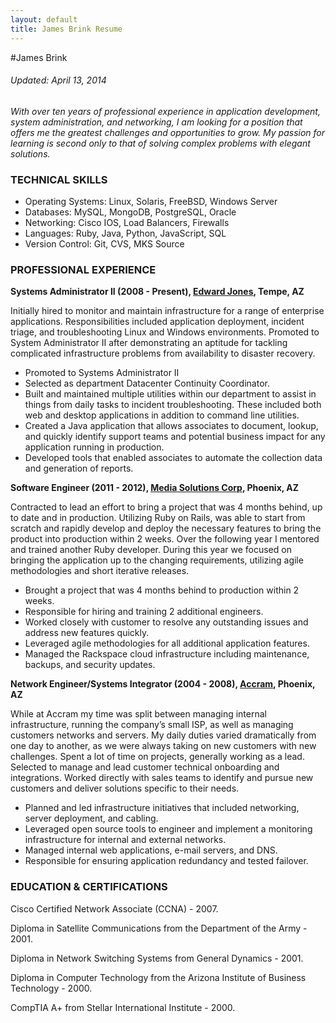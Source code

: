 ```yaml
---
layout: default
title: James Brink Resume
---
```


#James Brink
###### Updated: April 13, 2014

_With over ten years of professional experience in application development,  system administration, and networking, I am looking for a position that offers me the greatest challenges and opportunities to grow.  My passion for learning is second only to that of solving complex problems with elegant solutions._

### TECHNICAL SKILLS

+ Operating Systems: Linux, Solaris, FreeBSD, Windows Server
+ Databases: MySQL, MongoDB, PostgreSQL, Oracle
+ Networking: Cisco IOS, Load Balancers, Firewalls
+ Languages: Ruby, Java, Python, JavaScript, SQL
+ Version Control: Git, CVS, MKS Source


### PROFESSIONAL EXPERIENCE
__Systems Administrator II (2008 - Present), [Edward Jones][edwardjones], Tempe, AZ__

Initially hired to monitor and maintain infrastructure for a range of enterprise applications.  Responsibilities included application deployment, incident triage, and troubleshooting Linux and Windows environments.  Promoted to System Administrator II after demonstrating an aptitude for tackling complicated infrastructure problems from availability to disaster recovery.

+ Promoted to Systems Administrator II
+ Selected as department Datacenter Continuity Coordinator.
+ Built and maintained multiple utilities within our department to assist in things from daily tasks to incident troubleshooting. These included both web and desktop applications in addition to command line utilities.
+ Created a Java application that allows associates to document, lookup, and quickly identify support teams and potential business impact for any application running in production.
+ Developed tools that enabled associates to automate the collection data and generation of reports.

__Software Engineer (2011 - 2012), [Media Solutions Corp][mediasolutionscorp], Phoenix, AZ__

Contracted to lead an effort to bring a project that was 4 months behind, up to date and in
production. Utilizing Ruby on Rails, was able to start from scratch and  rapidly develop and deploy the necessary features to bring the product into production within 2 weeks.  Over the following year I mentored and trained another Ruby developer. During this year we focused on bringing the application up to the changing requirements, utilizing agile methodologies and short iterative releases.

+ Brought a project that was 4 months behind to production within 2 weeks.
+ Responsible for hiring and training 2 additional engineers.
+ Worked closely with customer to resolve any outstanding issues and address new features quickly.
+ Leveraged agile methodologies for all additional application features.
+ Managed the Rackspace cloud infrastructure including maintenance, backups, and security updates.

__Network Engineer/Systems Integrator (2004 - 2008), [Accram][accram], Phoenix, AZ__

While at Accram my time was split between managing internal infrastructure, running the company’s small ISP, as well as managing customers networks and servers. My daily duties varied dramatically from one day to another, as we were always taking on new customers with new challenges. Spent a lot of time on projects, generally working as a lead. Selected to manage and lead customer technical onboarding and integrations. Worked directly with sales teams to identify and pursue new customers and deliver solutions specific to their needs.

+ Planned and led infrastructure initiatives that included networking, server deployment, and cabling.
+ Leveraged open source tools to engineer and implement a monitoring infrastructure for internal and external networks.
+ Managed internal web applications, e-mail servers, and DNS.
+ Responsible for ensuring application redundancy and tested failover.


### EDUCATION & CERTIFICATIONS

Cisco Certified Network Associate (CCNA) - 2007.

Diploma in Satellite Communications from the Department of the Army - 2001. 

Diploma in Network Switching Systems from General Dynamics - 2001. 

Diploma in Computer Technology from the Arizona Institute of Business Technology - 2000.

CompTIA A+ from Stellar International Institute - 2000.


[edwardjones]: https://www.edwardjones.com
[mediasolutionscorp]: http://mediasolutionscorp.com/
[accram]: http://accram.com/
